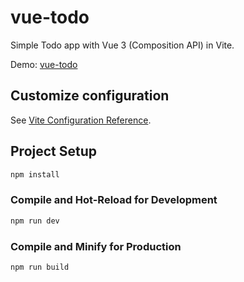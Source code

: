 # vue-todo

Simple Todo app with Vue 3 (Composition API) in Vite.

Demo: [vue-todo](https://vue-todo-baccin.vercel.app)

## Customize configuration

See [Vite Configuration Reference](https://vitejs.dev/config/).

## Project Setup

```sh
npm install
```

### Compile and Hot-Reload for Development

```sh
npm run dev
```

### Compile and Minify for Production

```sh
npm run build
```
